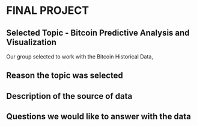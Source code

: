 # FINAL PROJECT

## Selected Topic - Bitcoin Predictive Analysis and Visualization
Our group selected to work with the Bitcoin Historical Data,

## Reason the topic was selected

## Description of the source of data

## Questions we would like to answer with the data
